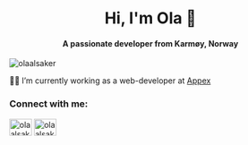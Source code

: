 <h1 align="center">Hi, I'm Ola 👋</h1>
<h4 align="center">A passionate developer from Karmøy, Norway</h4>

<p align="left"> <img src="https://komarev.com/ghpvc/?username=olaalsaker&label=Profile%20views&color=0e75b6&style=flat" alt="olaalsaker" /> </p>

👨‍💻 I’m currently working as a web-developer at [Appex](https://appex.no)

<h3 align="left">Connect with me:</h3>
<p align="left">
<a href="https://fb.com/olaalsaker" target="blank"><img align="center" src="https://cdn.jsdelivr.net/npm/simple-icons@3.0.1/icons/facebook.svg" alt="olaalsaker" height="30" width="40" /></a>
<a href="https://instagram.com/olaalsaker" target="blank"><img align="center" src="https://cdn.jsdelivr.net/npm/simple-icons@3.0.1/icons/instagram.svg" alt="olaalsaker" height="30" width="40" /></a>
</p>
